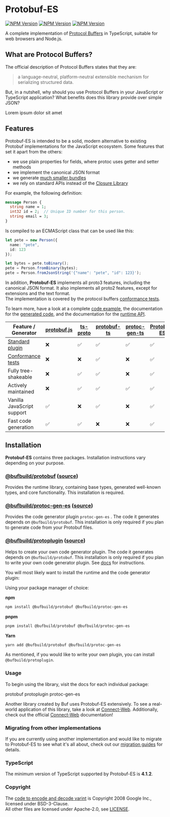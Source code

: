 Protobuf-ES
===========
[![NPM Version](https://img.shields.io/npm/v/@bufbuild/protobuf/latest?color=green&label=%40bufbuild%2Fprotobuf)](https://www.npmjs.com/package/@bufbuild/protobuf) [![NPM Version](https://img.shields.io/npm/v/@bufbuild/protoplugin/latest?color=green&label=%40bufbuild%2Fprotoplugin)](https://www.npmjs.com/package/@bufbuild/protoplugin) [![NPM Version](https://img.shields.io/npm/v/@bufbuild/protoc-gen-es/latest?color=green&label=%40bufbuild%2Fprotoc-gen-es)](https://www.npmjs.com/package/@bufbuild/protoc-gen-es) 

A complete implementation of [Protocol Buffers](https://developers.google.com/protocol-buffers) in TypeScript,
suitable for web browsers and Node.js.

## What are Protocol Buffers?
The official description of Protocol Buffers states that they are: 

> a language-neutral, platform-neutral extensible mechanism for serializing structured data.

But, in a nutshell, why should you use Protocol Buffers in your JavaScript or TypeScript application?  What benefits does this library provide over simple JSON?

Lorem ipsum dolor sit amet


## Features

Protobuf-ES is intended to be a solid, modern alternative to existing Protobuf implementations for the JavaScript ecosystem.  Some features that set it apart from the others:

- we use plain properties for fields, where protoc uses getter and setter methods
- we implement the canonical JSON format
- we generate [much smaller bundles](packages/protobuf-bench)
- we rely on standard APIs instead of the [Closure Library](http://googlecode.blogspot.com/2009/11/introducing-closure-tools.html)

For example, the following definition:

```protobuf
message Person {
  string name = 1;
  int32 id = 2;  // Unique ID number for this person.
  string email = 3;
}
```

Is compiled to an ECMAScript class that can be used like this:

```typescript
let pete = new Person({
  name: "pete",
  id: 123
});

let bytes = pete.toBinary();
pete = Person.fromBinary(bytes);
pete = Person.fromJsonString('{"name": "pete", "id": 123}');
```

In addition, **Protobuf-ES** implements all proto3 features, including the canonical JSON format.  It also implements all proto2 features, except for extensions and the text format.  
The implementation is covered by the protocol buffers [conformance tests](packages/protobuf-conformance).

To learn more, have a look at a complete [code example](https://github.com/bufbuild/protobuf-es/tree/main/packages/protobuf-example), 
the documentation for the [generated code](https://github.com/bufbuild/protobuf-es/blob/main/docs/generated_code.md), 
and the documentation for the [runtime API](https://github.com/bufbuild/protobuf-es/blob/main/docs/runtime_api.md).

| Feature / Generator                                                                                                                       | [protobuf.js](https://github.com/protobufjs/protobuf.js) | [ts-proto](https://github.com/stephenh/ts-proto) | [protobuf-ts](https://github.com/timostamm/protobuf-ts) | [protoc-gen-ts](https://github.com/thesayyn/protoc-gen-ts) | [Protobuf-ES](https://github.com/bufbuild/protobuf-es) |
|-------------------------------------------------------------------------------------------------------------------------------------------|----------------------------------------------------------|--------------------------------------------------|---------------------------------------------------------|------------------------------------------------------------|------------------------------------------------------------|
| [Standard plugin](https://docs.buf.build/reference/images#plugins)                                                                        | ❌                                                       | ✅                                           | ✅                                                      | ✅                                                      | ✅                                                         |
| [Conformance tests](https://github.com/protocolbuffers/protobuf/tree/main/conformance#protocol-buffers---googles-data-interchange-format) | ❌                                                       | ❌                                               | ✅                                                      | ❌                                                         |                                                     ✅ |
| Fully tree-shakeable                                                                                                                      | ❌                                                       | ✅                                               | ✅                                                      | ❌                                                         |                                                     ✅ |
| Actively maintained                                                                                                                                | ❌                                                       | ✅                                               | ✅                                                      | ✅                                                         |                                              ✅ |
| Vanilla JavaScript support                                                                                                                | ✅                                                       | ❌                                               | ✅                                                      | ❌                                                         |                                                     ✅ |
| Fast code generation                                                                                                                      | ✅                                                       | ✅                                               | ❌                                                      | ❌                                                         |                                                     ✅ |

## Installation

**Protobuf-ES** contains three packages.  Installation instructions vary depending on your purpose.

### [@bufbuild/protobuf](https://www.npmjs.com/package/@bufbuild/protobuf) ([source](packages/protobuf))

Provides the runtime library, containing base types, generated well-known types, and core functionality.  This installation is required.

### [@bufbuild/protoc-gen-es](https://www.npmjs.com/package/@bufbuild/protoc-gen-es) ([source](packages/protoc-gen-es))

Provides the code generator plugin `protoc-gen-es` .  The code it generates depends on `@bufbuild/protobuf`.  This installation is only required if you plan to generate code from your Protobuf files.
  
### [@bufbuild/protoplugin](https://www.npmjs.com/package/@bufbuild/protoplugin) ([source](packages/protoplugin))

Helps to create your own code generator plugin.  The code it generates depends on `@bufbuild/protobuf`.  This installation is only required if you plan to write your own code generator plugin.  See [docs](packages/protoplugin) for instructions.

You will most likely want to install the runtime and the code generator plugin:

Using your package manager of choice:
  
**npm**
```bash
npm install @bufbuild/protobuf @bufbuild/protoc-gen-es
```

**pnpm**
```bash
pnpm install @bufbuild/protobuf @bufbuild/protoc-gen-es
```

**Yarn**
```bash
yarn add @bufbuild/protobuf @bufbuild/protoc-gen-es
```

As mentioned, if you would like to write your own plugin, you can install `@bufbuild/protoplugin`.


### Usage

To begin using the library, visit the docs for each individual package:

protobuf
protoplugin
protoc-gen-es

Another library created by Buf uses Protobuf-ES extensively.  To see a real-world application of this library, take a look at [Connect-Web](https://github.com/bufbuild/connect-web).  Additionally, check out the official [Connect-Web](https://connect.build/docs/web/getting-started) documentation!


### Migrating from other implementations

If you are currently using another implementation and would like to migrate to Protobuf-ES to see what it's all about, check out our [migration guides](docs/migrating.md) for details.


### TypeScript

The minimum version of TypeScript supported by Protobuf-ES is **4.1.2**.


### Copyright

The [code to encode and decode varint](packages/protobuf/src/google/varint.ts) is Copyright 2008 Google Inc., licensed 
under BSD-3-Clause.  
All other files are licensed under Apache-2.0, see [LICENSE](LICENSE).
